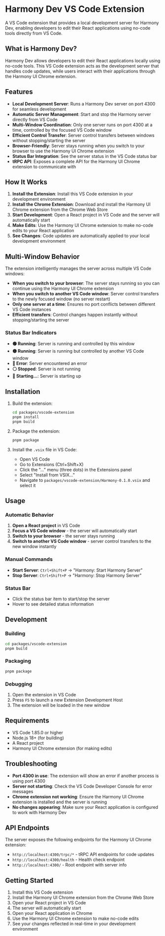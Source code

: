 # Harmony Dev VS Code Extension

A VS Code extension that provides a local development server for Harmony Dev, enabling developers to edit their React applications using no-code tools directly from VS Code.

## What is Harmony Dev?

Harmony Dev allows developers to edit their React applications locally using no-code tools. This VS Code extension acts as the development server that handles code updates, while users interact with their applications through the Harmony UI Chrome extension.

## Features

- **Local Development Server**: Runs a Harmony Dev server on port 4300 for seamless development
- **Automatic Server Management**: Start and stop the Harmony server directly from VS Code
- **Multi-Window Coordination**: Only one server runs on port 4300 at a time, controlled by the focused VS Code window
- **Efficient Control Transfer**: Server control transfers between windows without stopping/starting the server
- **Browser-Friendly**: Server stays running when you switch to your browser to use the Harmony UI Chrome extension
- **Status Bar Integration**: See the server status in the VS Code status bar
- **tRPC API**: Exposes a complete API for the Harmony UI Chrome extension to communicate with

## How It Works

1. **Install the Extension**: Install this VS Code extension in your development environment
2. **Install the Chrome Extension**: Download and install the Harmony UI Chrome extension from the Chrome Web Store
3. **Start Development**: Open a React project in VS Code and the server will automatically start
4. **Make Edits**: Use the Harmony UI Chrome extension to make no-code edits to your React application
5. **See Changes**: Code updates are automatically applied to your local development environment

## Multi-Window Behavior

The extension intelligently manages the server across multiple VS Code windows:

- **When you switch to your browser**: The server stays running so you can continue using the Harmony UI Chrome extension
- **When you switch to another VS Code window**: Server control transfers to the newly focused window (no server restart)
- **Only one server at a time**: Ensures no port conflicts between different VS Code instances
- **Efficient transfers**: Control changes happen instantly without stopping/starting the server

### Status Bar Indicators

- **🟢 Running**: Server is running and controlled by this window
- **🟡 Running**: Server is running but controlled by another VS Code window
- **🔴 Error**: Server encountered an error
- **⚪ Stopped**: Server is not running
- **🔄 Starting...**: Server is starting up

## Installation

1. Build the extension:

   ```bash
   cd packages/vscode-extension
   pnpm install
   pnpm build
   ```

2. Package the extension:

   ```bash
   pnpm package
   ```

3. Install the `.vsix` file in VS Code:
   - Open VS Code
   - Go to Extensions (Ctrl+Shift+X)
   - Click the "..." menu (three dots) in the Extensions panel
   - Select "Install from VSIX..."
   - Navigate to `packages/vscode-extension/Harmony-0.1.0.vsix` and select it

## Usage

### Automatic Behavior

1. **Open a React project** in VS Code
2. **Focus a VS Code window** - the server will automatically start
3. **Switch to your browser** - the server stays running
4. **Switch to another VS Code window** - server control transfers to the new window instantly

### Manual Commands

- **Start Server**: `Ctrl+Shift+P` → "Harmony: Start Harmony Server"
- **Stop Server**: `Ctrl+Shift+P` → "Harmony: Stop Harmony Server"

### Status Bar

- Click the status bar item to start/stop the server
- Hover to see detailed status information

## Development

### Building

```bash
cd packages/vscode-extension
pnpm build
```

### Packaging

```bash
pnpm package
```

### Debugging

1. Open the extension in VS Code
2. Press `F5` to launch a new Extension Development Host
3. The extension will be loaded in the new window

## Requirements

- VS Code 1.85.0 or higher
- Node.js 18+ (for building)
- A React project
- Harmony UI Chrome extension (for making edits)

## Troubleshooting

- **Port 4300 in use**: The extension will show an error if another process is using port 4300
- **Server not starting**: Check the VS Code Developer Console for error messages
- **Chrome extension not working**: Ensure the Harmony UI Chrome extension is installed and the server is running
- **No changes appearing**: Make sure your React application is configured to work with Harmony Dev

## API Endpoints

The server exposes the following endpoints for the Harmony UI Chrome extension:

- `http://localhost:4300/trpc/*` - tRPC API endpoints for code updates
- `http://localhost:4300/health` - Health check endpoint
- `http://localhost:4300/` - Root endpoint with server info

## Getting Started

1. Install this VS Code extension
2. Install the Harmony UI Chrome extension from the Chrome Web Store
3. Open your React project in VS Code
4. The server will automatically start
5. Open your React application in Chrome
6. Use the Harmony UI Chrome extension to make no-code edits
7. See your changes reflected in real-time in your development environment
